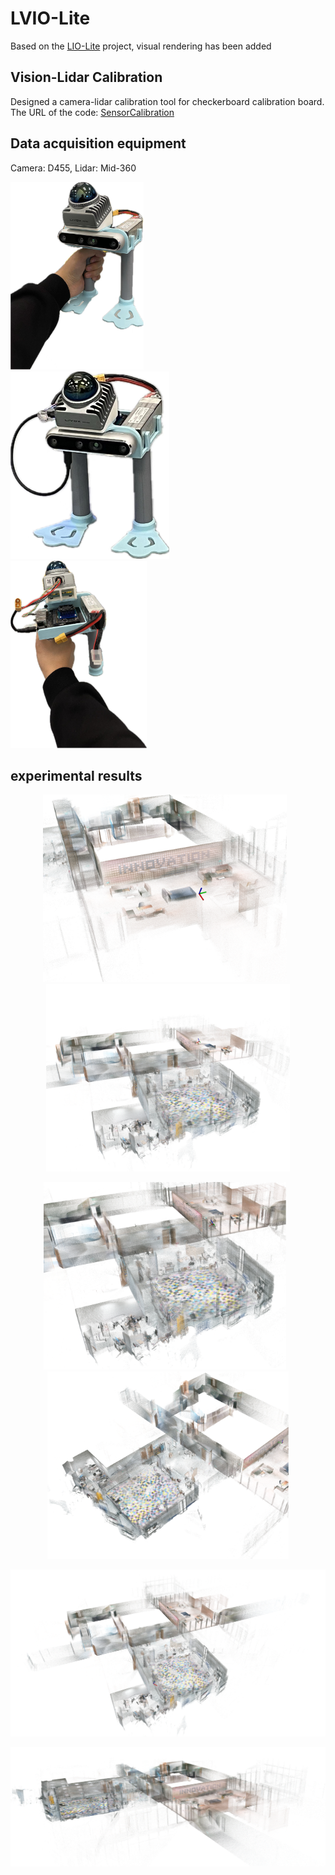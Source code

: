 # LVIO-Lite

Based on the [LIO-Lite](https://github.com/Liansheng-Wang/LIO-Lite.git) project, visual rendering has been added

## Vision-Lidar Calibration
Designed a camera-lidar calibration tool for checkerboard calibration board.
The URL of the code: [SensorCalibration](https://github.com/Liansheng-Wang/SensorCalibration.git)


## Data acquisition equipment
Camera: D455, Lidar:  Mid-360  

<p float="center">

  <img src="./doc/p2.png" height="300" style="margin-right: 60px;"/>  

  <img src="./doc/p1.png" height="300" style="margin-right: 60px;"/>

  <img src="./doc/p3.png" height="300"/>  
</p>


## experimental results

<!-- 第一行，两张正方形图片 -->
<p align="center">
  <img src="./doc/e1.png" height="300" style="margin-right: 10px;"/>
  <img src="./doc/e2.png" height="300" />
</p>

<!-- 第二行，两张正方形图片 -->
<p align="center">
  <img src="./doc/e3.png" height="300" style="margin-right: 10px;"/>
  <img src="./doc/e4.png" height="300" />
</p>

<!-- 第三行，第一张长图 -->
<p align="center">
  <img src="./doc/e5.png" wight="600" />
</p>

<!-- 第四行，第二张长图 -->
<p align="center">
  <img src="./doc/e6.png" wight="600" />
</p>

